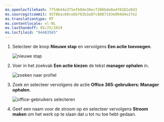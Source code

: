 ```yaml
---
ms.openlocfilehash: 7f54b44a375efb04e38ecf206bde0a4f8182a9d3
ms.sourcegitcommit: 93f8bac60cebb783b3a8fc8887193e094d4e27e2
ms.translationtype: MT
ms.contentlocale: nl-NL
ms.lasthandoff: 05/25/2019
ms.locfileid: "64463565"
---
```

1. Selecteer de knop **Nieuwe stap** en vervolgens **Een actie toevoegen**.
   
    ![nieuwe stap](media/modern-approvals/select-sharepoint-add-action.png)
2. Voer in het zoekvak **Een actie kiezen** de tekst **manager ophalen** in.
   
    ![zoeken naar profiel](media/modern-approvals/search-for-profile.png)
3. Zoek en selecteer vervolgens de actie **Office 365-gebruikers: Manager ophalen**.
   
    ![office-gebruikers selecteren](media/modern-approvals/select-my-profile.png)
4. Geef een naam voor de stroom op en selecteer vervolgens **Stroom maken** om het werk op te slaan dat u tot nu toe hebt gedaan.

